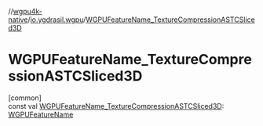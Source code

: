 //[wgpu4k-native](../../index.md)/[io.ygdrasil.wgpu](index.md)/[WGPUFeatureName_TextureCompressionASTCSliced3D](-w-g-p-u-feature-name_-texture-compression-a-s-t-c-sliced3-d.md)

# WGPUFeatureName_TextureCompressionASTCSliced3D

[common]\
const val [WGPUFeatureName_TextureCompressionASTCSliced3D](-w-g-p-u-feature-name_-texture-compression-a-s-t-c-sliced3-d.md): [WGPUFeatureName](-w-g-p-u-feature-name/index.md)